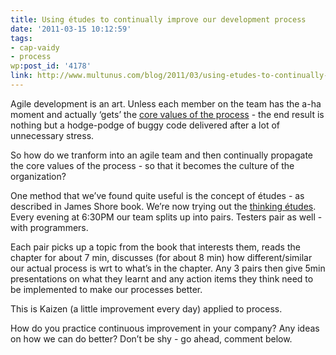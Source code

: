 ```yaml
---
title: Using études to continually improve our development process
date: '2011-03-15 10:12:59'
tags:
- cap-vaidy
- process
wp:post_id: '4178'
link: http://www.multunus.com/blog/2011/03/using-etudes-to-continually-improve-our-development-process/
---
```


Agile development is an art. Unless each member on the team has the a-ha moment and actually ‘gets’ the [core values of the process](http://agilemanifesto.org/) - the end result is nothing but a hodge-podge of buggy code delivered after a lot of unnecessary stress.

So how do we tranform into an agile team and then continually propagate the core values of the process - so that it becomes the culture of the organization?

One method that we’ve found quite useful is the concept of études - as described in James Shore book. We’re now trying out the 
[thinking études](http://jamesshore.com/Agile-Book/thinking_intro.html). Every evening at 6:30PM our team splits up into pairs. Testers pair as well - with programmers.

Each pair picks up a topic from the book that interests them, reads the chapter for about 7 min, discusses (for about 8 min) how different/similar our actual process is wrt to what’s in the chapter. Any 3 pairs then give 5min presentations on what they learnt and any action items they think need to be implemented to make our processes better.

This is Kaizen (a little improvement every day) applied to process.

How do you practice continuous improvement in your company? Any ideas on how we can do better? Don’t be shy - go ahead, comment below.